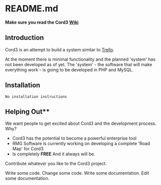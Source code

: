 # README.md

**Make sure you read the Cord3 [Wiki](https://github.com/cord3/primary/wiki)**

## Introduction

Cord3 is an attempt to build a system similar to [Trello](http://www.trello.com).

At the moment there is minimal functionality and the planned 'system' has not been developed as of yet. The 'system' - the software that will make everything work - is going to be developed in PHP and MySQL.

## Installation

```No installation instructions```

## Helping Out**

We want people to get excited about Cord3 and the development process. Why?

 * Cord3 has the potential to become a powerful enterprise tool
 * RMG Software is currently working on developing a complete 'Road Map' for Cord3
 * Is completely **FREE** And it always will be.
 
Contribute whatever you like to the Cord3 project.

Write some code. Change some code. Write some documentation. Edit some documentation.

